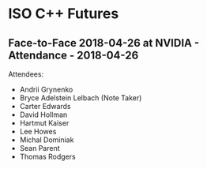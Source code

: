 ISO C++ Futures
===============

Face-to-Face 2018-04-26 at NVIDIA - Attendance - 2018-04-26
-----------------------------------------------------------

Attendees:
- Andrii Grynenko
- Bryce Adelstein Lelbach (Note Taker)
- Carter Edwards
- David Hollman
- Hartmut Kaiser
- Lee Howes
- Michal Dominiak
- Sean Parent
- Thomas Rodgers

